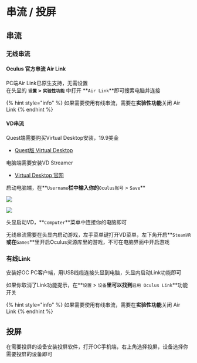 # 串流 / 投屏

## 串流

### 无线串流

#### Oculus 官方串流 Air Link

PC端Air Link已原生支持，无需设置\
在头显的 **`设置` > `实验性功能`** 中打开 **`Air Link`**即可搜索电脑并连接

{% hint style="info" %}
如果需要使用有线串流，需要在**实验性功能**关闭 Air Link
{% endhint %}

#### VD串流

Quest端需要购买Virtual Desktop安装，19.9美金

* [Quest版 Virtual Desktop](https://www.oculus.com/experiences/quest/2017050365004772)

电脑端需要安装VD Streamer

* [Virtual Desktop 官网](https://www.vrdesktop.net)

启动电脑端，在**`Username`**栏中输入你的**`Oculus账号` > `Save`**

![](https://cdn.jsdelivr.net/gh/EYW-015/Oculus-guide-China/img/ochome/oc\_account.png)

![](https://cdn.jsdelivr.net/gh/EYW-015/Oculus-guide-China/img/ochome/vd\_username.png)

头显启动VD，**`Computer`**菜单中连接你的电脑即可

无线串流需要在头显内启动游戏，左手菜单键打开VD菜单，左下角开启**`SteamVR`**或在**`Games`**里开启Oculus资源库里的游戏，不可在电脑界面中开启游戏

### 有线Link

安装好OC PC客户端，用USB线缆连接头显到电脑，头显内启动Link功能即可

如果你取消了Link功能提示，在**`设置` > `设备`**里可以找到**`启用 Oculus Link`**功能开关

{% hint style="info" %}
如果需要使用有线串流，需要在**实验性功能**关闭 Air Link
{% endhint %}

## 投屏

在需要投屏的设备安装投屏软件，打开OC手机端，右上角选择投屏，设备选择你需要投屏的设备即可
